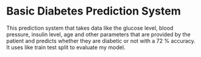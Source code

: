 
# Basic Diabetes Prediction System 

This prediction system that takes data like the glucose level, blood pressure, insulin level, age and other parameters that are provided by the patient and predicts whether they are diabetic 
or not with a 72 % accuracy. <br>
It uses like train test split to evaluate my model.
